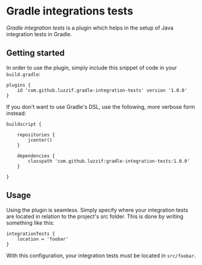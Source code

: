 # Gradle integrations tests

*Gradle integration tests* is a plugin which helps in the 
setup of Java integration tests in Gradle.

## Getting started

In order to use the plugin, simply include this snippet of 
code in your `build.gradle`:

```
plugins {
    id 'com.github.luzzif.gradle-integration-tests' version '1.0.0'
}
```

If you don't want to use Gradle's DSL, use the following, more 
verbose form instead:

```
buildscript {
    
    repositories {
        jcenter()
    }
    
    dependencies {
        classpath 'com.github.luzzif:gradle-integration-tests:1.0.0'
    }

}
```

## Usage

Using the plugin is seamless. Simply specify where your integration 
tests are located in relation to the project's src folder.
This is done by writing something like this:

```
integrationTests {
    location = 'foobar'
}
```

With this configuration, your integration tests must be located in `src/foobar`.